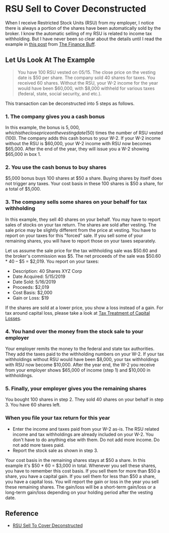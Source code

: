 # RSU Sell to Cover Deconstructed

When I receive Restricted Stock Units (RSU) from my employer, I notice there is always a portion of the shares have been automatically sold by the broker.
I know the automatic selling of my RSU is related to income tax withholding. But I have never been so clear about the details until I read the example in [this post](https://thefinancebuff.com/rsu-sell-to-cover-deconstructed.html) from [The Finance Buff](https://thefinancebuff.com).

## Let Us Look At The Example

> You have 100 RSU vested on 05/15. The close price on the vesting date is $50 per share. The company sold 40 shares for taxes. You received 60 shares. Without the RSU, your W-2 income for the year would have been $60,000, with $8,000 withheld for various taxes (federal, state, social security, and etc.).

This transaction can be deconstructed into 5 steps as follows.

### 1. The company gives you a cash bonus

In this example, the bonus is $5,000, which is the close price on the vesting date ($50) times the number of RSU vested (100). The company adds this cash bonus to your W-2. If your W-2 income without the RSU is $60,000, your W-2 income with RSU now becomes $65,000. After the end of the year, they will issue you a W-2 showing $65,000 in box 1.

### 2. You use the cash bonus to buy shares

$5,000 bonus buys 100 shares at $50 a share. Buying shares by itself does not trigger any taxes. Your cost basis in these 100 shares is $50 a share, for a total of $5,000.

### 3. The company sells some shares on your behalf for tax withholding

In this example, they sell 40 shares on your behalf. You may have to report sales of stocks on your tax return. The shares are sold after vesting. The sale price may be slightly different from the price at vesting. You have to report on your taxes for this "forced" sale. If you sell some of your remaining shares, you will have to report those on your taxes separately.

Let us assume the sale price for the tax withholding sale was $50.60 and the broker's commission was $5. The net proceeds of the sale was $50.60 * 40 – $5 = $2,019. You report on your taxes:

* Description:  40 Shares XYZ Corp
* Date Acquired: 5/15/2019
* Date Sold: 5/16/2019
* Proceeds: $2,019
* Cost Basis: $2,000
* Gain or Loss: $19

If the shares are sold at a lower price, you show a loss instead of a gain. For tax around capital loss, please take a look at [Tax Treatment of Capital Losses](tax-treatment-of-capital-losses.md).

### 4. You hand over the money from the stock sale to your employer

Your employer remits the money to the federal and state tax authorities. They add the taxes paid to the withholding numbers on your W-2. If your tax withholdings without RSU would have been $8,000, your tax withholdings with RSU now become $10,000. After the year end, the W-2 you receive from your employer shows $65,000 of income (step 1) and $10,000 in withholdings.

### 5. Finally, your employer gives you the remaining shares

You bought 100 shares in step 2. They sold 40 shares on your behalf in step 3. You have 60 shares left.

### When you file your tax return for this year

* Enter the income and taxes paid from your W-2 as-is. The RSU related income and tax withholdings are already included on your W-2. You don't have to do anything else with them. Do not add more income. Do not add more taxes paid.
* Report the stock sale as shown in step 3.

Your cost basis in the remaining shares stays at $50 a share. In this example it's $50 * 60 = $3,000 in total. Whenever you sell these shares, you have to remember this cost basis. If you sell them for more than $50 a share, you have a capital gain. If you sell them for less than $50 a share, you have a capital loss. You will report the gain or loss in the year you sell these remaining shares. The gain/loss will be a short-term gain/loss or a long-term gain/loss depending on your holding period after the vesting date.

## Reference

* [RSU Sell To Cover Deconstructed](ihttps://thefinancebuff.com/rsu-sell-to-cover-deconstructed.html)
